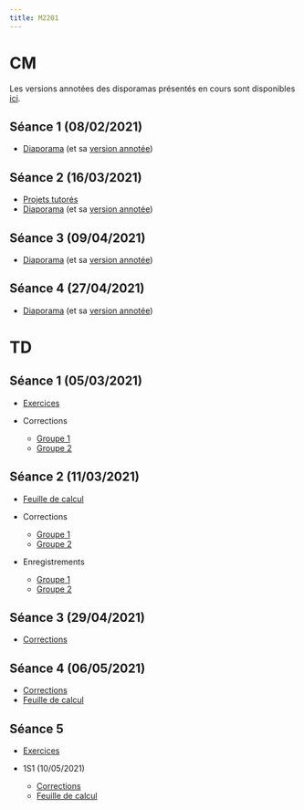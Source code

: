 ```yaml
---
title: M2201
---
```


<!--
Voici les informations relatives à la prochaine séance en distanciel :

* **Horaire** : 08/02/2021 de 8H30 à 10H30 ;
* **Lien zoom** : <https://us02web.zoom.us/j/86179698117?pwd=VXJ4bkxKLzNYOU5YeEdxUUlrZUJFZz09> ;
* **Meeting ID** : `861 7969 8117` ;
* **Mot de passe** : `QtcxY7`.
-->

# CM

Les versions annotées des disporamas présentés en cours sont disponibles [ici](https://drive.google.com/drive/folders/1H6s7ey3Yb_qI4cae1w2Wu8eYbZMhVAFn?usp=sharing).

## Séance 1 (08/02/2021)

* [Diaporama](cm/20210208.pdf) (et sa [version annotée](cm/20210208bis.pdf))

## Séance 2 (16/03/2021)

* [Projets tutorés](cm/ptut.pdf)
* [Diaporama](cm/20210316.pdf) (et sa [version annotée](cm/20210316bis.pdf))

## Séance 3 (09/04/2021)

* [Diaporama](cm/20210409.pdf) (et sa [version annotée](cm/20210409bis.pdf))

## Séance 4 (27/04/2021)

* [Diaporama](cm/20210427.pdf) (et sa [version annotée](cm/20210427bis.pdf))

# TD

## Séance 1 (05/03/2021)

* [Exercices](td/1/exercices.pdf)
* Corrections

	- [Groupe 1](td/1/1.pdf)
	- [Groupe 2](td/1/2.pdf)

## Séance 2 (11/03/2021)

* [Feuille de calcul](td/2/ex2.html)
* Corrections

	- [Groupe 1](td/2/1.pdf)
	- [Groupe 2](td/2/2.pdf)

* Enregistrements

	- [Groupe 1](https://filesender.renater.fr/?s=download&token=ebee06a5-670b-4644-b65b-d5b9db0a3970)
	- [ Groupe 2](https://filesender.renater.fr/?s=download&token=fc96f3e0-6d6a-48b6-93dd-dec088d85012)

## Séance 3 (29/04/2021)

* [Corrections](td/3/corrections.pdf)

## Séance 4 (06/05/2021)

* [Corrections](td/4/corrections.pdf)
* [Feuille de calcul](td/4/notebook.html)

## Séance 5

* [Exercices](td/5/exercices.pdf)
* 1S1 (10/05/2021)

	* [Corrections](td/5/1/corrections.pdf)
	* [Feuille de calcul](td/5/1/notebook.html)

